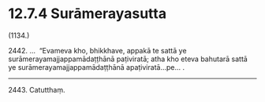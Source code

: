 # 12.7.4 Surāmerayasutta

(1134.)

2442\. …  “Evameva kho, bhikkhave, appakā te sattā ye surāmerayamajjappamādaṭṭhānā paṭiviratā; atha kho eteva bahutarā sattā ye surāmerayamajjappamādaṭṭhānā apaṭiviratā…pe… .

---

2443\. Catutthaṃ.
